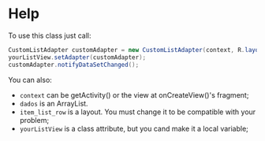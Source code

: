 # Help

To use this class just call:
```java
CustomListAdapter customAdapter = new CustomListAdapter(context, R.layout.item_list_row, dados, null);
yourListView.setAdapter(customAdapter);
customAdapter.notifyDataSetChanged();
```

You can also:
  - ```context``` can be getActivity() or the view at onCreateView()'s fragment;
  - ```dados``` is an ArrayList.
  - ```item_list_row``` is a layout. You must change it to be compatible with your problem;
  - ```yourListView``` is a class attribute, but you cand make it a local variable;

